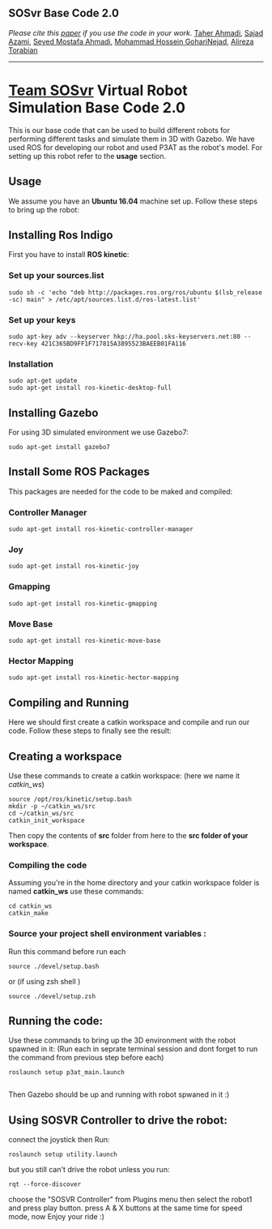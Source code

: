 SOSvr Base Code 2.0
---  

*Please cite this [paper](https://pdfwww.gakkai-web.net/gakkai/inter/robocup2017symposium/contents/html/TDPs/rescue_sim_VRC/TDP-SOSVR-2017-final.pdf) if you use the code in your work.*
[Taher Ahmadi](https://ceit.aut.ac.ir/~taher), [Sajad Azami](https://ceit.aut.ac.ir/~azami), [Seyed Mostafa Ahmadi](https://ceit.aut.ac.ir/~9431053), [Mohammad Hossein GohariNejad](https://ceit.aut.ac.ir/~9431019), [Alireza Torabian](https://ceit.aut.ac.ir/~9431032)


---
# [Team SOSvr](https://sosvr.github.io) Virtual Robot Simulation Base Code 2.0

This is our base code that can be used to build different robots for performing different tasks and simulate them in 3D with Gazebo. We have used ROS for developing our robot and used P3AT as the robot's model.
For setting up this robot refer to the **usage** section.

## Usage
We assume you have an **Ubuntu 16.04** machine set up. Follow these steps to bring up the robot: 

## Installing Ros Indigo
First you have to install **ROS kinetic**:

### Set up your sources.list
```
sudo sh -c 'echo "deb http://packages.ros.org/ros/ubuntu $(lsb_release -sc) main" > /etc/apt/sources.list.d/ros-latest.list'
```
### Set up your keys
```
sudo apt-key adv --keyserver hkp://ha.pool.sks-keyservers.net:80 --recv-key 421C365BD9FF1F717815A3895523BAEEB01FA116
```
### Installation
```
sudo apt-get update
sudo apt-get install ros-kinetic-desktop-full
```
## Installing Gazebo
For using 3D simulated environment we use Gazebo7:
```
sudo apt-get install gazebo7
``` 
## Install Some ROS Packages
This packages are needed for the code to be maked and compiled:
### Controller Manager
```
sudo apt-get install ros-kinetic-controller-manager 
```
### Joy
```
sudo apt-get install ros-kinetic-joy
```
### Gmapping
```
sudo apt-get install ros-kinetic-gmapping
```
### Move Base
```
sudo apt-get install ros-kinetic-move-base
```
### Hector Mapping
```
sudo apt-get install ros-kinetic-hector-mapping
```
## Compiling and Running
Here we should first create a catkin workspace and compile and run our code. Follow these steps to finally see the result:

## Creating a workspace
Use these commands to create a catkin workspace: (here we name it *catkin_ws*)  
```
source /opt/ros/kinetic/setup.bash
mkdir -p ~/catkin_ws/src
cd ~/catkin_ws/src
catkin_init_workspace
```
Then copy the contents of **src** folder from here to the **src folder of your workspace**.

### Compiling the code
Assuming you're in the home directory and your catkin workspace folder is named **catkin_ws** use these commands:
```
cd catkin_ws
catkin_make
``` 
### Source your project shell environment variables :
Run this command before run each 
```
source ./devel/setup.bash
```
or (if using zsh shell )
```
source ./devel/setup.zsh
```


## Running the code:
Use these commands to bring up the 3D environment with the robot spawned in it:
(Run each in seprate terminal session and dont forget to run the command from previous step before each)
```
roslaunch setup p3at_main.launch


```
Then Gazebo should be up and running with robot spwaned in it :)

## Using SOSVR Controller to drive the robot:
connect the joystick then Run:
```
roslaunch setup utility.launch
```
but you still can't drive the robot unless you run:
```
rqt --force-discover
```
choose the "SOSVR Controller" from Plugins menu then select the robot1 and press play button.
press A & X buttons at the same time for speed mode, now Enjoy your ride :)



